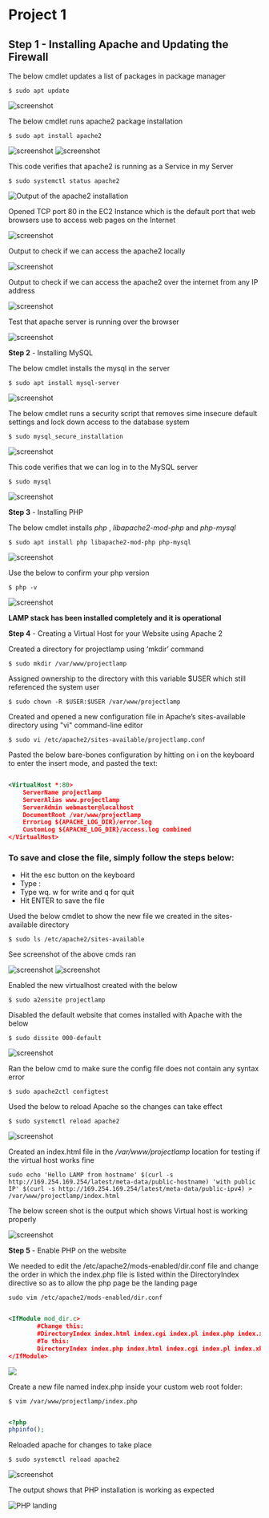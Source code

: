 # Project 1

**Step 1** - Installing Apache and Updating the Firewall
---

The below cmdlet updates a list of packages in package manager

`$ sudo apt update`

![screenshot](https://github.com/Tofumy/Tofumy-PBL/blob/main/Pics1.PNG)

The below cmdlet runs apache2 package installation

`$ sudo apt install apache2`

![screenshot](https://github.com/Tofumy/Tofumy-PBL/blob/main/Pics2.PNG)
![screenshot](https://github.com/Tofumy/Tofumy-PBL/blob/main/Pics2b.PNG)

This code verifies that apache2 is running as a Service in my Server

`$ sudo systemctl status apache2`

![Output of the apache2 installation](https://github.com/Tofumy/Tofumy-PBL/blob/main/Pics3.PNG)

Opened TCP port 80 in the EC2 Instance which is the default port that web browsers use to access web pages on the Internet

![screenshot](https://github.com/Tofumy/Tofumy-PBL/blob/main/Inboundrule.PNG)


Output to check if we can access the apache2 locally

![screenshot](https://github.com/Tofumy/Tofumy-PBL/blob/main/curl-checks-local.PNG)

Output to check if we can access the apache2 over the internet from any IP address

![screenshot](https://github.com/Tofumy/Tofumy-PBL/blob/main/curl-checks-internet.PNG)


Test that apache server is running over the browser

![screenshot](https://github.com/Tofumy/Tofumy-PBL/blob/main/apache-browser-test.PNG)



**Step 2** - Installing MySQL

The below cmdlet installs the mysql in the server

`$ sudo apt install mysql-server`

![screenshot](https://github.com/Tofumy/Tofumy-PBL/blob/main/install-mysql.PNG)

The below cmdlet runs a security script that removes sime insecure default settings and lock down access to the database system

`$ sudo mysql_secure_installation`

![screenshot](https://github.com/Tofumy/Tofumy-PBL/blob/main/secure-sql.PNG)


This code verifies that we can log in to the MySQL server

`$ sudo mysql`

![screenshot](https://github.com/Tofumy/Tofumy-PBL/blob/main/test-sql.PNG)




**Step 3** - Installing PHP

The below cmdlet installs *php* , *libapache2-mod-php* and *php-mysql*

`$ sudo apt install php libapache2-mod-php php-mysql`

![screenshot](https://github.com/Tofumy/Tofumy-PBL/blob/main/install-php.PNG)


Use the below to confirm your php version 

`$ php -v`

![screenshot](https://github.com/Tofumy/Tofumy-PBL/blob/main/php-version.PNG)


**LAMP stack has been installed completely and it is operational**



**Step 4** - Creating a Virtual Host for your Website using Apache 2


Created a directory for projectlamp using ‘mkdir’ command

`$ sudo mkdir /var/www/projectlamp`

Assigned ownership to the directory with this variable $USER which still referenced the system user

`$ sudo chown -R $USER:$USER /var/www/projectlamp`

Created and opened a new configuration file in Apache’s sites-available directory using "vi" command-line editor

`$ sudo vi /etc/apache2/sites-available/projectlamp.conf`

Pasted the below bare-bones configuration by hitting on i on the keyboard to enter the insert mode, and pasted the text:

```xml

<VirtualHost *:80>
    ServerName projectlamp
    ServerAlias www.projectlamp 
    ServerAdmin webmaster@localhost
    DocumentRoot /var/www/projectlamp
    ErrorLog ${APACHE_LOG_DIR}/error.log
    CustomLog ${APACHE_LOG_DIR}/access.log combined
</VirtualHost>

```

### To save and close the file, simply follow the steps below:

- Hit the esc button on the keyboard
- Type :
- Type wq. w for write and q for quit
- Hit ENTER to save the file

Used the below cmdlet to show the new file we created in the sites-available directory

`$ sudo ls /etc/apache2/sites-available`

See screenshot of the above cmds ran

![screenshot](https://github.com/Tofumy/Tofumy-PBL/blob/main/Virtualhost.PNG)
![screenshot](https://github.com/Tofumy/Tofumy-PBL/blob/main/Virtualhost2.PNG)


Enabled the new virtualhost created with the below

`$ sudo a2ensite projectlamp`

Disabled the default website that comes installed with Apache with the below

`$ sudo dissite 000-default`

![screenshot](https://github.com/Tofumy/Tofumy-PBL/blob/main/enable-disableVH.PNG)


Ran the below cmd to make sure the config file does not contain any syntax error

`$ sudo apache2ctl configtest`

Used the below to reload Apache so the changes can take effect

`$ sudo systemctl reload apache2`


![screenshot](https://github.com/Tofumy/Tofumy-PBL/blob/main/config-test.PNG)


Created an index.html file in the */var/www/projectlamp* location for testing if the virtual host works fine

`sudo echo 'Hello LAMP from hostname' $(curl -s http://169.254.169.254/latest/meta-data/public-hostname) 'with public IP' $(curl -s http://169.254.169.254/latest/meta-data/public-ipv4) > /var/www/projectlamp/index.html`


The below screen shot is the output which shows Virtual host is working properly


![screenshot](https://github.com/Tofumy/Tofumy-PBL/blob/main/config-test-output.PNG)




**Step 5** - Enable PHP on the website

We needed to edit the /etc/apache2/mods-enabled/dir.conf file and change the order in which the index.php file is listed within the DirectoryIndex directive so as to allow the php page be the landing page

`sudo vim /etc/apache2/mods-enabled/dir.conf`

```xml

<IfModule mod_dir.c>
        #Change this:
        #DirectoryIndex index.html index.cgi index.pl index.php index.xhtml index.htm
        #To this:
        DirectoryIndex index.php index.html index.cgi index.pl index.xhtml index.htm
</IfModule>

```

![](https://github.com/Tofumy/Tofumy-PBL/blob/main/change-dirconf.PNG)


Create a new file named index.php inside your custom web root folder:

`$ vim /var/www/projectlamp/index.php`


```php

<?php
phpinfo();

```

Reloaded apache for changes to take place

`$ sudo systemctl reload apache2`

![screenshot](https://github.com/Tofumy/Tofumy-PBL/blob/main/indexphp.PNG)



The output shows that PHP installation is working as expected

![PHP landing](https://github.com/Tofumy/Tofumy-PBL/blob/main/landingphp.PNG)
